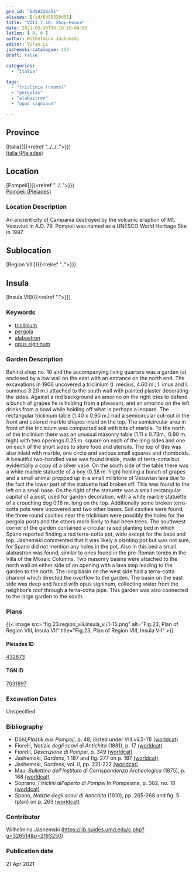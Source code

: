 ```yaml
---
gre_id: "6d58326d51"
aliases: [/id/6d58326d51]
title: "VIII.7.10. Shop-House"
date: 2021-03-26T00:10:10-04:00
latlon: [ 0, 0 ]
author: Wilhelmina Jashemski
editor: Yifan Li
jashemski-catalogue: 453
draft: false

categories:
  - "Italia"

tags:
  - "triclinia (rooms)"
  - "pergolas"
  - "alabastron"
  - "opus signinum"

---
```


## Province
[Italia]({{<relref "../../..">}}) \
[Italia (Pleiades)](https://pleiades.stoa.org/places/1052)

## Location
[Pompeii]({{<relref "../..">}}) \
[Pompeii (Pleiades)](https://pleiades.stoa.org/places/433032)

### Location Description
An ancient city of Campania destroyed by the volcanic eruption of Mt. Vesuvius in A.D. 79, Pompeii was named as a UNESCO World Heritage Site in 1997.

## Sublocation
[Region VIII]({{<relref "..">}})

## Insula
[Insula VII]({{<relref ".">}})

### Keywords
 - [triclinium](http://vocab.getty.edu/page/aat/300004359)
 - [pergola](http://vocab.getty.edu/page/aat/300006783)
 - [alabastron](http://vocab.getty.edu/page/aat/300198887)
 - [opus signinum](http://vocab.getty.edu/page/aat/300379969)

### Garden Description
Behind shop no. 10 and the accompanying living quarters was a garden (a) enclosed by a low wall on the east with an entrance on the north end. The excavations in 1906 uncovered a triclinium (l. medius, 4.60 m.; l. imus and l. summus 3.20 m.) attached to the south wall with painted plaster decorating the sides. Against a red background an amorino on the right tries to defend a bunch of grapes he is holding from a pheasant, and an amorino on the left drinks from a bowl while holding off what is perhaps a leopard. The rectangular triclinium table (1.40 x 0.90 m.) had a semicircular cut-out in the front and colored marble shapes inlaid on the top. The semicircular area in front of the triclinium was compacted soil with bits of marble. To the north of the triclinium there was an unusual masonry table (1.11 x 0.73m., 0.90 m. high) with two openings 0.25.m. square on each of the long sides and one on each of the short sides to store food and utensils. The top of this was also inlaid with marble, one circle and various small squares and rhomboids. A beautiful two-handled vase was found inside, made of terra-cotta but evidentially a copy of a silver vase. On the south side of the table there was a white marble statuette of a boy (0.38 m. high) holding a bunch of grapes and a small animal propped up in a small millstone of Vesuvian lava due to the fact the lower part of the statuette had broken off. This was found to the left on a small base. On the right of the statuette was a small rectangular capital of a post, used for garden decoration, with a white marble statuette of a crouching dog 0.16 m. long on the top. Additionally some broken terra-cotta pots were uncovered and two other bases. Soil cavities were found, the three round cavities near the triclinium were possibly the holes for the pergola posts and the others more likely to had been trees. The southwest corner of the garden contained a circular raised planting bed in which Spano reported finding a red terra-cotta pot, wide except for the base and top. Jashemski commented that it was likely a planting pot but was not sure, for Spano did not mention any holes in the pot. Also in this bed a small alabastron was found, similar to ones found in the pre-Roman tombs in the Villa of the Mosaic Columns. Two masonry basins were attached to the north wall on either side of an opening with a lava step leading to the garden to the north. The long basin on the west side had a terra-cotta channel which directed the overflow to the garden. The basin on the east side was deep and faced with opus signinum, collecting water from the neighbor’s roof through a terra-cotta pipe. This garden was also connected to the large garden to the south.

### Plans
{{< image src="fig.23.region_viii.insula_vii.1-15.png" alt="Fig.23, Plan of Region VIII, Insula VII" title="Fig.23, Plan of Region VIII, Insula VII" >}}


#### Pleiades ID
[432873](https://pleiades.stoa.org/places/538911200)

#### TGN ID
[7031897](http://vocab.getty.edu/page/tgn/2053030)

###  Excavation Dates
Unspecified

### Bibliography
* Döhl,*Plastik aus Pompeji*, p. 48, (listed under VIII.vii.5-11) [(worldcat)](http://www.worldcat.org/oclc/52662796)
* Fiorelli, *Notizie degli scavi di Antichita* (1881), p. 17 [(worldcat)](http://www.worldcat.org/oclc/638883283)
* Fiorelli, *Descrizione di Pompei*, p. 349 [(worldcat)](http://www.worldcat.org/oclc/1198324804)
* Jashemski, *Gardens*, 1:187 and fig. 277 on p. 187 [(worldcat)](http://www.worldcat.org/oclc/1047945215)
* Jashemski, *Gardens*, vol. II, pp. 221-222 [(worldcat)](http://www.worldcat.org/oclc/1113367431)
* Mau, *Bullettino dell'Instituto di Corrispondenza Archeologica* (1875), p. 168 [(worldcat)](http://www.worldcat.org/oclc/823239162)
* Soprano, *I triclini all'aperto di Pompei* In Pompeiana, p. 302, no. 18 [(worldcat)](http://www.worldcat.org/oclc/78719058)
* Spano, *Notizie degli scavi di Antichita* (1910), pp. 265-268 and fig. 5 (plan) on p. 263 [(worldcat)](http://www.worldcat.org/oclc/638883283)


### Contributor
Wilhelmina Jashemski (https://lib.guides.umd.edu/c.php?g=326514&p=2193250)

### Publication date

21 Apr 2021
